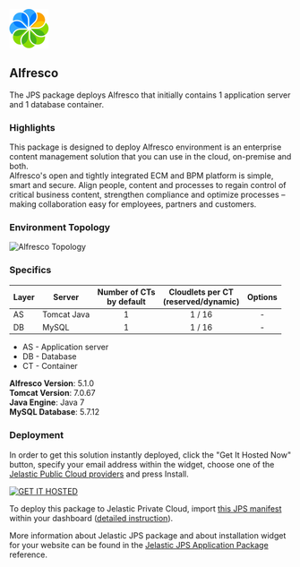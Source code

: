 [![Alfresco](images/view.png)](../../../alfresco)
## Alfresco

The JPS package deploys Alfresco that initially contains 1 application server and 1 database container. 

### Highlights
This package is designed to deploy Alfresco environment is an enterprise content management solution that you can use in the cloud, on-premise and both.<br />
Alfresco's open and tightly integrated ECM and BPM platform is simple, smart and secure. Align people, content and processes to regain control of critical business content, strengthen compliance and optimize processes – making collaboration easy for employees, partners and customers.

### Environment Topology

![Alfresco Topology](https://docs.google.com/drawings/d/1npalDkrrNPmhyT6wHGF-oQhHv9KxBPCOip-OycsR08c/pub?w=505&h=216)

### Specifics

Layer                |     Server    | Number of CTs <br/> by default | Cloudlets per CT <br/> (reserved/dynamic) | Options
-------------------- | --------------| :----------------------------: | :---------------------------------------: | :-----:
AS                   | Tomcat Java |       1                        |           1 / 16                          | -
DB                   |    MySQL      |       1                        |           1 / 16                           | -

* AS - Application server 
* DB - Database 
* CT - Container

**Alfresco Version**: 5.1.0<br/>
**Tomcat Version**: 7.0.67<br/>
**Java Engine**: Java 7<br/>
**MySQL Database**: 5.7.12

### Deployment

In order to get this solution instantly deployed, click the "Get It Hosted Now" button, specify your email address within the widget, choose one of the [Jelastic Public Cloud providers](https://jelastic.cloud) and press Install.

[![GET IT HOSTED](https://raw.githubusercontent.com/jelastic-jps/jpswiki/master/images/getithosted.png)](https://jelastic.com/install-application/?manifest=https%3A%2F%2Fgithub.com%2Fjelastic-jps%2Falfresco%2Fraw%2Fmaster%2Fmanifest.jps)

To deploy this package to Jelastic Private Cloud, import [this JPS manifest](../../raw/master/manifest.jps) within your dashboard ([detailed instruction](https://docs.jelastic.com/environment-export-import#import)).

More information about Jelastic JPS package and about installation widget for your website can be found in the [Jelastic JPS Application Package](https://github.com/jelastic-jps/jpswiki/wiki/Jelastic-JPS-Application-Package) reference.